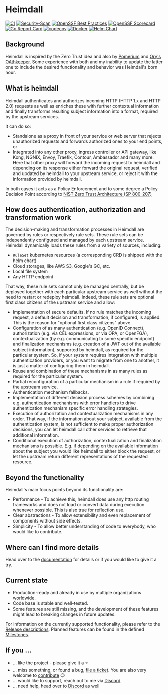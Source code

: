 # Heimdall
[![CI](https://github.com/dadrus/heimdall/actions/workflows/ci.yaml/badge.svg?branch=main)](https://github.com/dadrus/heimdall/actions/workflows/ci.yml)
[![Security-Scan](https://github.com/dadrus/heimdall/actions/workflows/security.yaml/badge.svg)](https://github.com/dadrus/heimdall/actions/workflows/security.yml)
[![OpenSSF Best Practices](https://www.bestpractices.dev/projects/7738/badge)](https://www.bestpractices.dev/projects/7738)
[![OpenSSF Scorecard](https://api.securityscorecards.dev/projects/github.com/dadrus/heimdall/badge)](https://securityscorecards.dev/viewer/?uri=github.com/dadrus/heimdall)
[![Go Report Card](https://goreportcard.com/badge/github.com/dadrus/heimdall)](https://goreportcard.com/report/github.com/dadrus/heimdall)
[![codecov](https://codecov.io/gh/dadrus/heimdall/branch/main/graph/badge.svg)](https://codecov.io/gh/dadrus/heimdall)
[![Docker](https://img.shields.io/docker/v/dadrus/heimdall/latest?color=lightblue&label=docker&logo=docker)](https://hub.docker.com/r/dadrus/heimdall)
[![Helm Chart](https://img.shields.io/badge/dynamic/yaml.svg?label=helm%20chart&url=https://dadrus.github.io/heimdall/charts/index.yaml&query=$.entries.heimdall[0].version&logo=helm&logoColor=white)](https://github.com/dadrus/heimdall/tree/main/charts/heimdall)

## Background

Heimdall is inspired by the Zero Trust idea and also by [Pomerium](https://www.pomerium.com/docs) and [Ory's OAthkeeper](https://www.ory.sh/docs/oathkeeper). Some experience with both and my inability to update the latter one to include the desired functionality and behavior was Heimdall's born hour. 

## What is heimdall

Heimdall authenticates and authorizes incoming HTTP (HTTP 1.x and HTTP 2.0) requests as well as enriches these with further contextual information and finally transforms resulting subject information into a format, required by the upstream services.

It can do so:

* Standalone as a proxy in front of your service or web server that rejects unauthorized requests and forwards authorized ones to your end points, or 
* Integrated into any other proxy, ingress controller or API gateway, like Kong, NGNIX, Envoy, Traefik, Contour, Ambassador and many more. Here that other proxy will forward the incoming request to heimdall and depending on its response either forward the original request, verified and updated by heimdall to your upstream service, or reject it with the information provided by heimdall.

In both cases it acts as a Policy Enforcement and to some degree a Policy Decision Point according to [NIST Zero Trust Architecture (SP 800-207)](https://doi.org/10.6028/NIST.SP.800-207)

## How does authentication, authorization and transformation work

The decision-making and transformation processes in Heimdall are governed by rules or respectively rule sets. These rule sets can be independently configured and managed by each upstream service. Heimdall dynamically loads these rules from a variety of sources, including:

* `RuleSet` kubernetes resources (a corresponding CRD is shipped with the helm chart)
* Cloud storages, like AWS S3, Google's GC, etc.
* Local file system
* Any HTTP endpoint

That way, these rule sets cannot only be managed centrally, but be deployed together with each particular upstream service as well without the need to restart or redeploy heimdall. Indeed, these rule sets are optional first class citizens of the upstream service and allow:

* Implementation of secure defaults. If no rule matches the incoming request, a default decision and transformation, if configured, is applied. This is the reason for "optional first class citizens" above.
* Configuration of as many authentication (e.g. OpenID Connect), authorization (e.g. via CEL expressions, or via OPA, or OpenFGA), contextualization (by e.g. communicating to some specific endpoint) and finalization mechanisms (e.g. creation of a JWT out of the available subject information), supported by heimdall, as required for the particular system. So, if your system requires integration with multiple authentication providers, or you want to migrate from one to another, it is just a matter of configuring them in heimdall.
* Reuse and combination of these mechanisms in as many rules as required for the particular system.
* Partial reconfiguration of a particular mechanism in a rule if required by the upstream service.
* Authentication mechanism fallbacks.
* Implementation of different decision process schemes by combining e.g. authentication mechanisms with error handlers to drive authentication mechanism specific error handling strategies.
* Execution of authorization and contextualization mechanisms in any order. That way, if the information about your subject, available from the authentication system, is not sufficient to make proper authorization decisions, you can let heimdall call other services to retrieve that additional information.
* Conditional execution of authorization, contextualization and finalization mechanisms is possible. E.g. if depending on the available information about the subject you would like heimdall to either block the request, or let the upstream return different representations of the requested resource.

## Beyond the functionality

Heimdall's main focus points beyond its functionality are:

* Performance - To achieve this, heimdall does use any http routing frameworks and does not load or convert data during execution whenever possible. This is also true for reflection use.
* Clear abstractions - To allow extensibility and even replacement of components without side effects.
* Simplicity - To allow better understanding of code to everybody, who would like to contribute.

## Where can I find more details

Head over to the [documentation](https://dadrus.github.io/heimdall/) for details or if you would like to give it a try.

## Current state

* Production-ready and already in use by multiple organizations worldwide.
* Code base is stable and well-tested. 
* Some features are still missing, and the development of these features might lead to breaking changes in future updates.

For information on the currently supported functionality, please refer to the [Release descriptions](https://github.com/dadrus/heimdall/releases). Planned features can be found in the defined [Milestones](https://github.com/dadrus/heimdall/milestones).


## If you ...

* ... like the project - please give it a :star:
* ... miss something, or found a bug, [file a ticket](https://github.com/dadrus/heimdall/issues). You are also very welcome to [contribute](CONTRIBUTING.md) :wink:
* ... would like to support, reach out to me via [Discord](https://discord.gg/qQgg8xKuyb)
* ... need help, head over to [Discord](https://discord.gg/qQgg8xKuyb) as well

